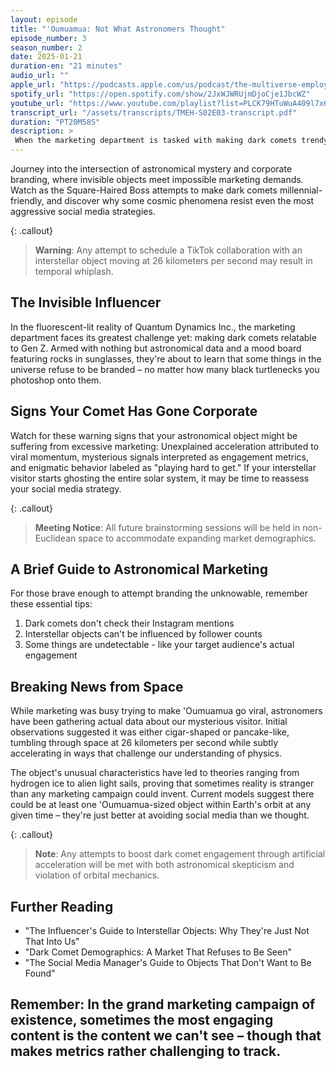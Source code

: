 ```yaml
---
layout: episode
title: "'Oumuamua: Not What Astronomers Thought"
episode_number: 3
season_number: 2
date: 2025-01-21
duration-en: "21 minutes"
audio_url: ""
apple_url: "https://podcasts.apple.com/us/podcast/the-multiverse-employee-handbook/id1764134739"
spotify_url: "https://open.spotify.com/show/2JxWJWRUjmDjoCje1JbcWZ"
youtube_url: "https://www.youtube.com/playlist?list=PLCK79HTuWuA409l7x6iRN_icn0xZFzamp"
transcript_url: "/assets/transcripts/TMEH-S02E03-transcript.pdf"
duration: "PT20M58S"
description: >
 When the marketing department is tasked with making dark comets trendy, our first interstellar visitor becomes an unwitting social media influencer.
---
```


Journey into the intersection of astronomical mystery and corporate branding, where invisible objects meet impossible marketing demands. Watch as the Square-Haired Boss attempts to make dark comets millennial-friendly, and discover why some cosmic phenomena resist even the most aggressive social media strategies.

{: .callout}
> **Warning**: Any attempt to schedule a TikTok collaboration with an interstellar object moving at 26 kilometers per second may result in temporal whiplash.

## The Invisible Influencer
In the fluorescent-lit reality of Quantum Dynamics Inc., the marketing department faces its greatest challenge yet: making dark comets relatable to Gen Z. Armed with nothing but astronomical data and a mood board featuring rocks in sunglasses, they're about to learn that some things in the universe refuse to be branded – no matter how many black turtlenecks you photoshop onto them.

## Signs Your Comet Has Gone Corporate
Watch for these warning signs that your astronomical object might be suffering from excessive marketing: Unexplained acceleration attributed to viral momentum, mysterious signals interpreted as engagement metrics, and enigmatic behavior labeled as "playing hard to get." If your interstellar visitor starts ghosting the entire solar system, it may be time to reassess your social media strategy.

{: .callout}
> **Meeting Notice**: All future brainstorming sessions will be held in non-Euclidean space to accommodate expanding market demographics.

## A Brief Guide to Astronomical Marketing
For those brave enough to attempt branding the unknowable, remember these essential tips:
1. Dark comets don't check their Instagram mentions
2. Interstellar objects can't be influenced by follower counts
3. Some things are undetectable - like your target audience's actual engagement

## Breaking News from Space
While marketing was busy trying to make 'Oumuamua go viral, astronomers have been gathering actual data about our mysterious visitor. Initial observations suggested it was either cigar-shaped or pancake-like, tumbling through space at 26 kilometers per second while subtly accelerating in ways that challenge our understanding of physics.

The object's unusual characteristics have led to theories ranging from hydrogen ice to alien light sails, proving that sometimes reality is stranger than any marketing campaign could invent. Current models suggest there could be at least one 'Oumuamua-sized object within Earth's orbit at any given time – they're just better at avoiding social media than we thought.

{: .callout}
> **Note**: Any attempts to boost dark comet engagement through artificial acceleration will be met with both astronomical skepticism and violation of orbital mechanics.

## Further Reading
* "The Influencer's Guide to Interstellar Objects: Why They're Just Not That Into Us"
* "Dark Comet Demographics: A Market That Refuses to Be Seen"
* "The Social Media Manager's Guide to Objects That Don't Want to Be Found"

Remember: In the grand marketing campaign of existence, sometimes the most engaging content is the content we can't see – though that makes metrics rather challenging to track.
---
